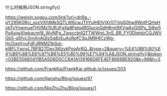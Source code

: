 什么时候用JSON.stringify()

https://weixin.sogou.com/link?url=dn9a_-gY295K0Rci_xozVXfdMkSQTLW6cwJThYulHEtVjXrGTiVgS0hw9WntFQHsHvbTvYnwmueTHVMz1lURJFqXa8Fplpd9GlucioQdH6mt9XVwAxGISPs_Si8w5PoAxjwXIwkacmf8_WvNPg_ZwsccbtIQTTWWmL3nS_BR_FY0DIetdzCQJWVGb5-q5fvLGmXnAQIzSg8zEuAoRqfC3qJM9HICzWg-HcOgqVvuFdFJRNMZtbSqj-eI8FLYwnxL7BFB27Dey3j6zvkPgoArRQ..&type=2&query=%E4%BB%80%E4%B9%88%E6%97%B6%E5%80%99%E7%94%A8JSON.stringify()&token=03BE55680411B5A5D6D0CC6A1A139166D6FE4EF8666BE920&k=99&h=S

https://github.com/FrankKai/FrankKai.github.io/issues/203

https://github.com/ljianshu/Blog/issues/97

https://github.com/NieZhuZhu/Blog/issues/1